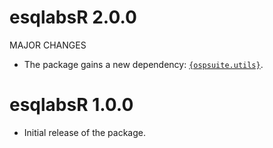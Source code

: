 # esqlabsR 2.0.0

MAJOR CHANGES

- The package gains a new dependency: [`{ospsuite.utils}`](https://www.open-systems-pharmacology.org/OSPSuite.RUtils/).

# esqlabsR 1.0.0

- Initial release of the package.
